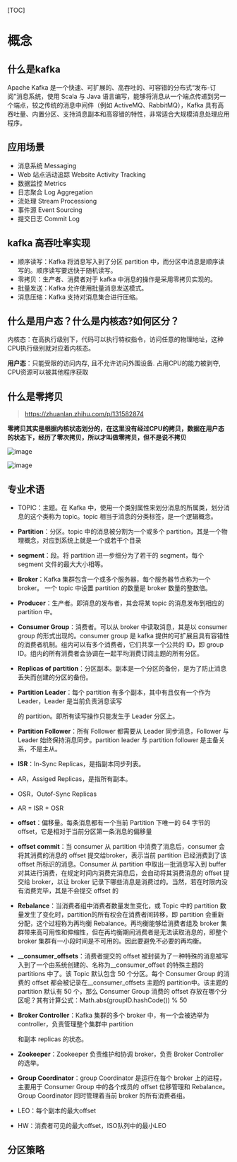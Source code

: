 [TOC]

# 概念

## 什么是kafka

Apache Kafka 是一个快速、可扩展的、高吞吐的、可容错的分布式“发布-订阅”消息系统，使用 Scala 与 Java 语言编写，能够将消息从一个端点传递到另一个端点，较之传统的消息中间件（例如 ActiveMQ、RabbitMQ），Kafka 具有高吞吐量、内置分区、支持消息副本和高容错的特性，非常适合大规模消息处理应用程序。

## **应用场景**

- 消息系统 Messaging
- Web 站点活动追踪 Website Activity Tracking
- 数据监控 Metrics
- 日志聚合 Log Aggregation
- 流处理 Stream Processiong
- 事件源 Event Sourcing
- 提交日志 Commit Log

## **kafka** **高吞吐率实现**

- 顺序读写：Kafka 将消息写入到了分区 partition 中，而分区中消息是顺序读写的。顺序读写要远快于随机读写。
- 零拷贝：生产者、消费者对于 kafka 中消息的操作是采用零拷贝实现的。
- 批量发送：Kafka 允许使用批量消息发送模式。
- 消息压缩：Kafka 支持对消息集合进行压缩。

## 什么是用户态？什么是内核态?如何区分？

内核态：在高执行级别下，代码可以执行特权指令，访问任意的物理地址，这种CPU执行级别就对应着内核态。

**用户态**：只能受限的访问内存, 且不允许访问外围设备. 占用CPU的能力被剥夺, CPU资源可以被其他程序获取

## 什么是零拷贝

> https://zhuanlan.zhihu.com/p/131582874

**零拷贝其实是根据内核状态划分的，在这里没有经过CPU的拷贝，数据在用户态的状态下，经历了零次拷贝，所以才叫做零拷贝，但不是说不拷贝**

![image](https://note.youdao.com/yws/public/resource/128bec5e2028fdd77a8da4db2231a1f6/xmlnote/17FD45B9081D438AAFA36F0B8B62754F/17673)

![image](https://note.youdao.com/yws/public/resource/128bec5e2028fdd77a8da4db2231a1f6/xmlnote/0E934AF1524347F4BECCBF4599FFF7C5/17675)

## 专业术语

- TOPIC：主题。在 Kafka 中，使用一个类别属性来划分消息的所属类，划分消息的这个类称为 topic。topic 相当于消息的分类标签，是一个逻辑概念。
- **Partition**：分区。topic 中的消息被分割为一个或多个 partition，其是一个物理概念，对应到系统上就是一个或若干个目录
- **segment**：段。将 partition 进一步细分为了若干的 segment，每个 segment 文件的最大大小相等。
- **Broker**：Kafka 集群包含一个或多个服务器，每个服务器节点称为一个 broker。 一个 topic 中设置 partition 的数量是 broker 数量的整数倍。

- **Producer**：生产者。即消息的发布者，其会将某 topic 的消息发布到相应的 partition 中。
- **Consumer Group**：消费者。可以从 broker 中读取消息，其是以 consumer group 的形式出现的。consumer group 是 kafka 提供的可扩展且具有容错性的消费者机制。组内可以有多个消费者，它们共享一个公共的 ID，即 group ID。组内的所有消费者会协调在一起平均消费订阅主题的所有分区。

- **Replicas of partition**：分区副本。副本是一个分区的备份，是为了防止消息丢失而创建的分区的备份。

- **Partition Leader**：每个 partition 有多个副本，其中有且仅有一个作为 Leader，Leader 是当前负责消息读写

  的 partition。即所有读写操作只能发生于 Leader 分区上。

- **Partition Follower**：所有 Follower 都需要从 Leader 同步消息，Follower 与 Leader 始终保持消息同步。partition leader 与 partition follower 是主备关系，不是主从。

- **ISR**：In-Sync Replicas，是指副本同步列表。

- AR，Assiged Replicas，是指所有副本。 

- OSR，Outof-Sync Replicas 

- AR = ISR + OSR

- **offset**：偏移量。每条消息都有一个当前 Partition 下唯一的 64 字节的 offset，它是相对于当前分区第一条消息的偏移量

- **offset commit**：当 consumer 从 partition 中消费了消息后，consumer 会将其消费的消息的 offset 提交给broker，表示当前 partition 已经消费到了该 offset 所标识的消息。Consumer 从 partition 中取出一批消息写入到 buffer 对其进行消费，在规定时间内消费完消息后，会自动将其消费消息的 offset 提交给 broker，以让 broker 记录下哪些消息是消费过的。当然，若在时限内没有消费完毕，其是不会提交 offset 的
- **Rebalance**：当消费者组中消费者数量发生变化，或 Topic 中的 partition 数量发生了变化时，partition的所有权会在消费者间转移，即 partition 会重新分配，这个过程称为再均衡 Rebalance。再均衡能够给消费者组及 broker 集群带来高可用性和伸缩性，但在再均衡期间消费者是无法读取消息的，即整个 broker 集群有一小段时间是不可用的。因此要避免不必要的再均衡。

- **__consumer_offsets**：消费者提交的 offset 被封装为了一种特殊的消息被写入到了一个由系统创建的、名称为__consumer_offset 的特殊主题的 partitions 中了。该 Topic 默认包含 50 个分区。每个 Consumer Group 的消费的 offset 都会被记录在__consumer_offsets 主题的 partition中。该主题的 partition 默认有 50 个，那么 Consumer Group 消费的 offset 存放在哪个分区呢？其有计算公式：Math.abs(groupID.hashCode()) % 50

- **Broker Controller**：Kafka 集群的多个 broker 中，有一个会被选举为 controller，负责管理整个集群中 partition

  和副本 replicas 的状态。

- **Zookeeper**：Zookeeper 负责维护和协调 broker，负责 Broker Controller 的选举。
- **Group Coordinator**：group Coordinator 是运行在每个 broker 上的进程，主要用于 Consumer Group 中的各个成员的 offset 位移管理和 Rebalance。Group Coordinator 同时管理着当前 broker 的所有消费者组。
- LEO：每个副本的最大offset
- HW：消费者可见的最大offset，ISO队列中的最小LEO

## 分区策略